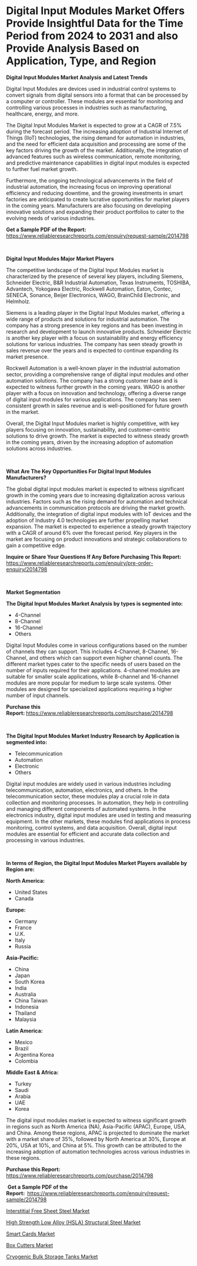 <p><h1>Digital Input Modules Market Offers Provide Insightful Data for the Time Period from 2024 to 2031 and also Provide Analysis Based on Application, Type, and Region</h1></p><p><strong>Digital Input Modules Market Analysis and Latest Trends</strong></p>
<p><p>Digital Input Modules are devices used in industrial control systems to convert signals from digital sensors into a format that can be processed by a computer or controller. These modules are essential for monitoring and controlling various processes in industries such as manufacturing, healthcare, energy, and more.</p><p>The Digital Input Modules Market is expected to grow at a CAGR of 7.5% during the forecast period. The increasing adoption of Industrial Internet of Things (IIoT) technologies, the rising demand for automation in industries, and the need for efficient data acquisition and processing are some of the key factors driving the growth of the market. Additionally, the integration of advanced features such as wireless communication, remote monitoring, and predictive maintenance capabilities in digital input modules is expected to further fuel market growth.</p><p>Furthermore, the ongoing technological advancements in the field of industrial automation, the increasing focus on improving operational efficiency and reducing downtime, and the growing investments in smart factories are anticipated to create lucrative opportunities for market players in the coming years. Manufacturers are also focusing on developing innovative solutions and expanding their product portfolios to cater to the evolving needs of various industries.</p></p>
<p><strong>Get a Sample PDF of the Report:&nbsp;</strong> <a href="https://www.reliableresearchreports.com/enquiry/request-sample/2014798">https://www.reliableresearchreports.com/enquiry/request-sample/2014798</a></p>
<p>&nbsp;</p>
<p><strong>Digital Input Modules Major Market Players</strong></p>
<p><p>The competitive landscape of the Digital Input Modules market is characterized by the presence of several key players, including Siemens, Schneider Electric, B&R Industrial Automation, Texas Instruments, TOSHIBA, Advantech, Yokogawa Electric, Rockwell Automation, Eaton, Contec, SENECA, Sonance, Beijer Electronics, WAGO, BrainChild Electronic, and Helmholz.</p><p>Siemens is a leading player in the Digital Input Modules market, offering a wide range of products and solutions for industrial automation. The company has a strong presence in key regions and has been investing in research and development to launch innovative products. Schneider Electric is another key player with a focus on sustainability and energy efficiency solutions for various industries. The company has seen steady growth in sales revenue over the years and is expected to continue expanding its market presence.</p><p>Rockwell Automation is a well-known player in the industrial automation sector, providing a comprehensive range of digital input modules and other automation solutions. The company has a strong customer base and is expected to witness further growth in the coming years. WAGO is another player with a focus on innovation and technology, offering a diverse range of digital input modules for various applications. The company has seen consistent growth in sales revenue and is well-positioned for future growth in the market.</p><p>Overall, the Digital Input Modules market is highly competitive, with key players focusing on innovation, sustainability, and customer-centric solutions to drive growth. The market is expected to witness steady growth in the coming years, driven by the increasing adoption of automation solutions across industries.</p></p>
<p>&nbsp;</p>
<p><strong>What Are The Key Opportunities For Digital Input Modules Manufacturers?</strong></p>
<p><p>The global digital input modules market is expected to witness significant growth in the coming years due to increasing digitalization across various industries. Factors such as the rising demand for automation and technical advancements in communication protocols are driving the market growth. Additionally, the integration of digital input modules with IoT devices and the adoption of Industry 4.0 technologies are further propelling market expansion. The market is expected to experience a steady growth trajectory with a CAGR of around 6% over the forecast period. Key players in the market are focusing on product innovations and strategic collaborations to gain a competitive edge.</p></p>
<p><strong>Inquire or Share Your Questions If Any Before Purchasing This Report:</strong> <a href="https://www.reliableresearchreports.com/enquiry/pre-order-enquiry/2014798">https://www.reliableresearchreports.com/enquiry/pre-order-enquiry/2014798</a></p>
<p>&nbsp;</p>
<p><strong>Market Segmentation</strong></p>
<p><strong>The Digital Input Modules Market Analysis by types is segmented into:</strong></p>
<p><ul><li>4-Channel</li><li>8-Channel</li><li>16-Channel</li><li>Others</li></ul></p>
<p><p>Digital Input Modules come in various configurations based on the number of channels they can support. This includes 4-Channel, 8-Channel, 16-Channel, and others which can support even higher channel counts. The different market types cater to the specific needs of users based on the number of inputs required for their applications. 4-channel modules are suitable for smaller scale applications, while 8-channel and 16-channel modules are more popular for medium to large scale systems. Other modules are designed for specialized applications requiring a higher number of input channels.</p></p>
<p><strong>Purchase this Report:&nbsp;</strong><a href="https://www.reliableresearchreports.com/purchase/2014798">https://www.reliableresearchreports.com/purchase/2014798</a></p>
<p>&nbsp;</p>
<p><strong>The Digital Input Modules Market Industry Research by Application is segmented into:</strong></p>
<p><ul><li>Telecommunication</li><li>Automation</li><li>Electronic</li><li>Others</li></ul></p>
<p><p>Digital input modules are widely used in various industries including telecommunication, automation, electronics, and others. In the telecommunication sector, these modules play a crucial role in data collection and monitoring processes. In automation, they help in controlling and managing different components of automated systems. In the electronics industry, digital input modules are used in testing and measuring equipment. In the other markets, these modules find applications in process monitoring, control systems, and data acquisition. Overall, digital input modules are essential for efficient and accurate data collection and processing in various industries.</p></p>
<p>&nbsp;</p>
<p><strong>In terms of Region, the Digital Input Modules Market Players available by Region are:</strong></p>
<p>
    <p> <strong> North America: </strong>
        <ul>
            <li>United States</li>
            <li>Canada</li>
        </ul>
        </p> 
    <p> <strong> Europe: </strong>
        <ul>
            <li>Germany</li>
            <li>France</li>
            <li>U.K.</li>
            <li>Italy</li>
            <li>Russia</li>
        </ul>
        </p> 
    <p> <strong> Asia-Pacific: </strong>
        <ul>
            <li>China</li>
            <li>Japan</li>
            <li>South Korea</li>
            <li>India</li>
            <li>Australia</li>
            <li>China Taiwan</li>
            <li>Indonesia</li>
            <li>Thailand</li>
            <li>Malaysia</li>
        </ul>
        </p> 
    <p> <strong> Latin America: </strong>
        <ul>
            <li>Mexico</li>
            <li>Brazil</li>
            <li>Argentina Korea</li>
            <li>Colombia</li>
        </ul>
        </p> 
    <p> <strong> Middle East & Africa: </strong>
        <ul>
            <li>Turkey</li>
            <li>Saudi</li>
            <li>Arabia</li>
            <li>UAE</li>
            <li>Korea</li>
        </ul>
    </p>
    </p>
<p><p>The digital input modules market is expected to witness significant growth in regions such as North America (NA), Asia-Pacific (APAC), Europe, USA, and China. Among these regions, APAC is projected to dominate the market with a market share of 35%, followed by North America at 30%, Europe at 20%, USA at 10%, and China at 5%. This growth can be attributed to the increasing adoption of automation technologies across various industries in these regions.</p></p>
<p><strong>Purchase this Report: </strong><a href="https://www.reliableresearchreports.com/purchase/2014798">https://www.reliableresearchreports.com/purchase/2014798</a></p>
<p>&nbsp;<strong>Get a Sample PDF of the Report:&nbsp;&nbsp;</strong><a href="https://www.reliableresearchreports.com/enquiry/request-sample/2014798">https://www.reliableresearchreports.com/enquiry/request-sample/2014798</a></p>
<p><strong></strong></p>
<p><p><a href="https://bubble-tree-ea4.notion.site/Interstitial-Free-Sheet-Steel-Market-Challenges-Opportunities-and-Growth-Drivers-and-Major-Market-6b214673802d49e9a9b86831b34569be">Interstitial Free Sheet Steel Market</a></p><p><a href="https://thundering-castanet-c65.notion.site/Global-High-Strength-Low-Alloy-HSLA-Structural-Steel-Market-Size-and-Market-Trends-Insights-and-P-6b20a056bf04427184cf9028260e1d5a">High Strength Low Alloy (HSLA) Structural Steel Market</a></p><p><a href="https://view.publitas.com/reportprime-1/smart-cards-market-offer-valuable-insights-into-market-size-market-share-market-trends-and-projections-spanning-from-2024-to-2031/">Smart Cards Market</a></p><p><a href="https://view.publitas.com/reportprime-1/decoding-the-box-cutters-market-a-deep-dive-into-the-latest-market-trends-market-segmentation-and-competitive-analysis/">Box Cutters Market</a></p><p><a href="https://bubble-tree-ea4.notion.site/Cryogenic-Bulk-Storage-Tanks-Market-Provides-Detailed-Segmentation-of-this-Market-based-on-Type-App-cc5137af219a4693bf1e5c4bc4d62e26">Cryogenic Bulk Storage Tanks Market</a></p></p>